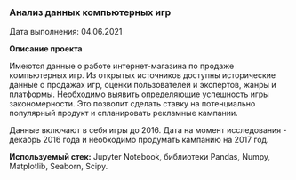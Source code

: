 ### Анализ данных компьютерных игр

Дата выполнения: 04.06.2021

**Описание проекта**

Имеются данные о работе интернет-магазина по продаже компьютерных игр. Из открытых источников доступны исторические данные о продажах игр, оценки пользователей и экспертов, жанры и платформы. Необходимо выявить определяющие успешность игры закономерности. Это позволит сделать ставку на потенциально популярный продукт и спланировать рекламные кампании.

Данные включают в себя игры до 2016. Дата на момент исследования - декабрь 2016 года и необходимо продумать кампанию на 2017 год.

**Используемый стек:** Jupyter Notebook, библиотеки Pandas, Numpy, Matplotlib, Seaborn, Scipy.
